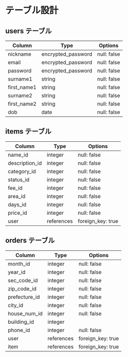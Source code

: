 # テーブル設計

## users テーブル

| Column   | Type   | Options     |
| -------- | ------ | ----------- |
| nickname | encrypted_password | null: false |
| email    | encrypted_password | null: false |
| password | encrypted_password | null: false |
| surname1    | string | null: false |
| first_name1 | string | null: false |
| surname2    | string | null: false |
| first_name2 | string | null: false |
| dob         | date   | null: false |

## items テーブル

| Column | Type   | Options     |
| ------ | ------ | ----------- |
| name_id | integer | null: false |
| description_id | integer | null: false |
| category_id    | integer | null: false |
| status_id  | integer | null: false |
| fee_id     | integer | null: false |
| area_id    | integer | null: false |
| days_id    | integer | null: false |
| price_id   | integer | null: false |
| user | references | foreign_key: true |


## orders テーブル

| Column  | Type       | Options                        |
| ------- | ---------- | ------------------------------ |
| month_id    | integer | null: false |
| year_id     | integer | null: false |
| sec_code_id | integer | null: false |
| zip_code_id | integer | null: false |
| prefecture_id | integer | null: false |
| city_id       | integer | null: false |
| house_num_id  | integer | null: false |
| building_id   | integer |
| phone_id      | integer | null: false |
| user       | references | foreign_key: true |
| item       | references | foreign_key: true |